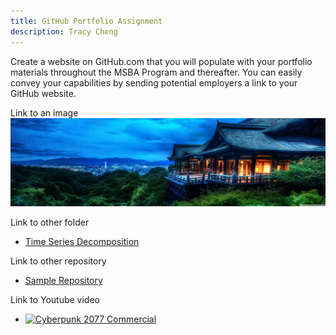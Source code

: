 ```yaml
---
title: GitHub Portfolio Assignment
description: Tracy Cheng
---
```


Create a website on GitHub.com that you will populate with your portfolio materials throughout the MSBA Program and thereafter. You can easily convey your capabilities by sending potential employers a link to your GitHub website. 

Link to an image
![My Picture](/pics/Tracy1.jpg)


Link to other folder
- [Time Series Decomposition](/timeseries/index.md)


Link to other repository
- [Sample Repository](https://github.com/tracyccwm/sample)


Link to Youtube video
- [![Cyberpunk 2077 Commercial](https://img.youtube.com/vi/U8qJc6znzZc/0.jpg)](http://www.youtube.com/watch?v=U8qJc6znzZc)
